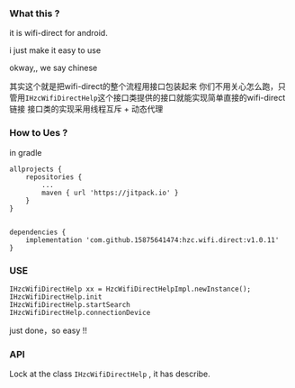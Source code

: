 ### What this ?

it is wifi-direct for android.

i just make it easy to use

okway,, we say chinese

其实这个就是把wifi-direct的整个流程用接口包装起来
你们不用关心怎么跑，只管用`IHzcWifiDirectHelp`这个接口类提供的接口就能实现简单直接的wifi-direct链接
接口类的实现采用线程互斥 + 动态代理


### How to Ues ?

in gradle
```
allprojects {
    repositories {
        ...
        maven { url 'https://jitpack.io' }
    }
}


dependencies {
    implementation 'com.github.15875641474:hzc.wifi.direct:v1.0.11'
}
```

### USE
```
IHzcWifiDirectHelp xx = HzcWifiDirectHelpImpl.newInstance();
IHzcWifiDirectHelp.init
IHzcWifiDirectHelp.startSearch
IHzcWifiDirectHelp.connectionDevice
```
just done，so easy !!

### API
Lock at the class `IHzcWifiDirectHelp` , it has describe.
